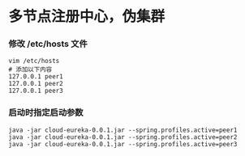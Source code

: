 # 多节点注册中心，伪集群

### 修改 /etc/hosts 文件

```shell
vim /etc/hosts
# 添加以下内容
127.0.0.1 peer1
127.0.0.1 peer2
127.0.0.1 peer3
```

### 启动时指定启动参数

```shell
java -jar cloud-eureka-0.0.1.jar --spring.profiles.active=peer1
java -jar cloud-eureka-0.0.1.jar --spring.profiles.active=peer2
java -jar cloud-eureka-0.0.1.jar --spring.profiles.active=peer3
```

